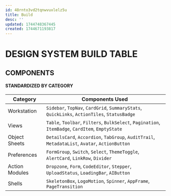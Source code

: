 ```yaml
---
id: 48rnto3vd2tqnwvuxlelz5u
title: Build
desc: ''
updated: 1744748367445
created: 1744671193817
---
```



# DESIGN SYSTEM BUILD TABLE

## COMPONENTS 
#### STANDARDIZED BY CATEGORY

| Category | Components Used |
|---|---|
| Workstation      | `Sidebar`, `TopNav`, `CardGrid`, `SummaryStats`, `QuickLinks`, `ActionTiles`, `StatusBadge`     |
| Views            | `Table`, `Toolbar`, `Filters`, `BulkSelect`, `Pagination`, `ItemBadge`, `CardItem`, `EmptyState` |
| Object Sheets    | `DetailsCard`, `Accordion`, `TabGroup`, `AuditTrail`, `MetadataList`, `Avatar`, `ActionButton`   |
| Preferences      | `FormGroup`, `Switch`, `Select`, `ThemeToggle`, `AlertCard`, `LinkRow`, `Divider`                |
| Action Modules   | `Dropzone`, `Form`, `CodeEditor`, `Stepper`, `UploadStatus`, `LoadingBar`, `AIButton`            |
| Shells           | `SkeletonBox`, `LogoMotion`, `Spinner`, `AppFrame`, `PageTransition`                             |